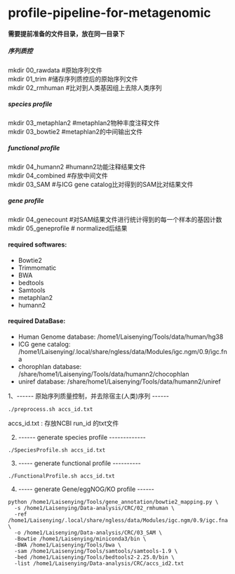 # profile-pipeline-for-metagenomic
#### 需要提前准备的文件目录，放在同一目录下
##### 序列质控
mkdir 00_rawdata    #原始序列文件 \
mkdir 01_trim       #储存序列质控后的原始序列文件 \
mkdir 02_rmhuman    #比对到人类基因组上去除人类序列 
##### species profile
mkdir 03_metaphlan2 #metaphlan2物种丰度注释文件 \
mkdir 03_bowtie2    #metaphlan2的中间输出文件 
##### functional profile
mkdir 04_humann2    #humann2功能注释结果文件 \
mkdir 04_combined   #存放中间文件 \
mkdir 03_SAM        #与ICG gene catalog比对得到的SAM比对结果文件 
##### gene profile
mkdir 04_genecount  #对SAM结果文件进行统计得到的每一个样本的基因计数 \
mkdir 05_geneprofile # normalized后结果 

#### required softwares: 
- Bowtie2
- Trimmomatic
- BWA
- bedtools
- Samtools
- metaphlan2 
- humann2

#### required DataBase:
 - Human Genome database: /home1/Laisenying/Tools/data/human/hg38
 - ICG gene catalog: /home1/Laisenying/.local/share/ngless/data/Modules/igc.ngm/0.9/igc.fna
 - chorophlan database: /share/home1/Laisenying/Tools/data/humann2/chocophlan
 - uniref database: /share/home1/Laisenying/Tools/data/humann2/uniref
 

1、------ 原始序列质量控制，并去除宿主(人类)序列 ------
```
./preprocess.sh accs_id.txt 
```
accs_id.txt : 存放NCBI run_id 的txt文件

2. ------ generate species profile ------------- 
```
./SpeciesProfile.sh accs_id.txt
```

3. ----- generate functional profile ----------
```
./FunctionalProfile.sh accs_id.txt
```

4. ----- generate Gene/eggNOG/KO profile ------
```
python /home1/Laisenying/Tools/gene_annotation/bowtie2_mapping.py \
  -s /home1/Laisenying/Data-analysis/CRC/02_rmhuman \
  -ref /home1/Laisenying/.local/share/ngless/data/Modules/igc.ngm/0.9/igc.fna \
  -o /home1/Laisenying/Data-analysis/CRC/03_SAM \
  -Bowtie /home1/Laisenying/miniconda3/bin \
  -BWA /home1/Laisenying/Tools/bwa \
  -sam /home1/Laisenying/Tools/samtools/samtools-1.9 \
  -bed /home1/Laisenying/Tools/bedtools2-2.25.0/bin \
  -list /home1/Laisenying/Data-analysis/CRC/accs_id2.txt
```

